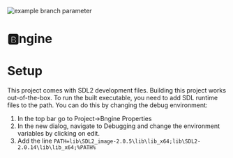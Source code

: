 ![example branch parameter](https://github.com/ErrorThreeOThree/Bngine/actions/workflows/msbuild.yml/badge.svg?branch=master)
# :b:ngine

# Setup
This project comes with SDL2 development files. Building this project works out-of-the-box. To run the built executable, you need to add SDL runtime files to the path. You can do this by changing the debug environment:
1. In the top bar go to Project->Bngine Properties
2. In the new dialog, navigate to Debugging and change the environment variables by clicking on edit.
3. Add the line `PATH=lib\SDL2_image-2.0.5\lib\lib_x64;lib\SDL2-2.0.14\lib\lib_x64;%PATH%`
